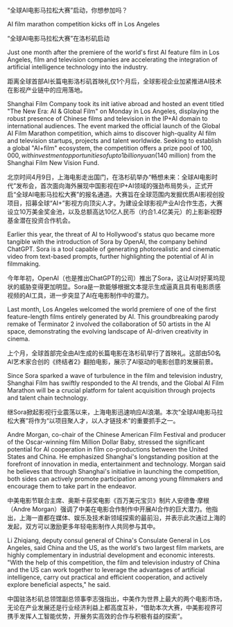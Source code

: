 “全球AI电影马拉松大赛”启动，你想参加吗？

AI film marathon competition kicks off in Los Angeles

“全球AI电影马拉松大赛”在洛杉矶启动

Just one month after the premiere of the world's first AI feature film in Los Angeles, film and television companies are accelerating the integration of artificial intelligence technology into the industry.

距离全球首部AI长篇电影洛杉矶首映礼仅1个月后，全球影视企业加紧推进AI技术在影视产业链中的应用落地。

Shanghai Film Company took its init iative abroad and hosted an event titled "The New Era: AI & Global Film" on Monday in Los Angeles, displaying the robust presence of Chinese films and television in the IP+AI domain to international audiences. The event marked the official launch of the Global AI Film Marathon competition, which aims to discover high-quality AI film and television startups, projects and talent worldwide. Seeking to establish a global "AI+film" ecosystem, the competition offers a prize pool of $100,000, with investment opportunities of up to 1 billion yuan ($140 million) from the Shanghai Film New Vision Fund.

北京时间4月9日，上海电影走出国门，在洛杉矶举办“畅想未来：全球AI电影时代”发布会，首次面向海外展现中国影视在IP+AI领域的强劲布局势头，正式开启“全球AI电影马拉松大赛”的报名通道。大赛旨在全球范围内发掘优质AI影视创投项目，招募全球“AI+”影视方向顶尖人才。为建设全球影视产业AI合作生态，大赛设立10万美金奖金池，以及总额高达10亿人民币（约合1.4亿美元）的上影新视野基金潜在投资合作机会。

Earlier this year, the threat of AI to Hollywood's status quo became more tangible with the introduction of Sora by OpenAI, the company behind ChatGPT. Sora is a tool capable of generating photorealistic and cinematic video from text-based prompts, further highlighting the potential of AI in filmmaking.

今年年初，OpenAI（也是推出ChatGPT的公司）推出了Sora，这让AI对好莱坞现状的威胁变得更加明显。Sora是一款能够根据文本提示生成逼真且具有电影质感视频的AI工具，进一步突显了AI在电影制作中的潜力。

Last month, Los Angeles welcomed the world premiere of one of the first feature-length films entirely generated by AI. This groundbreaking parody remake of Terminator 2 involved the collaboration of 50 artists in the AI space, demonstrating the evolving landscape of AI-driven creativity in cinema.

上个月，全球首部完全由AI生成的长篇电影在洛杉矶举行了首映礼。这部由50名AI艺术家合创的《终结者2》翻拍电影，展示了AI驱动的电影创意的发展前景。

Since Sora sparked a wave of turbulence in the film and television industry, Shanghai Film has swiftly responded to the AI trends, and the Global AI Film Marathon will be a crucial platform for talent acquisition through projects and talent chain technology.

继Sora掀起影视行业震荡以来，上海电影迅速响应AI浪潮。本次“全球AI电影马拉松大赛”将作为“以项目聚人才，以人才链技术”的重要抓手之一。

Andre Morgan, co-chair of the Chinese American Film Festival and producer of the Oscar-winning film Million Dollar Baby, stressed the significant potential for AI cooperation in film co-productions between the United States and China. He emphasized Shanghai's longstanding position at the forefront of innovation in media, entertainment and technology. Morgan said he believes that through Shanghai's initiative in launching the competition, both sides can actively promote participation among young filmmakers and encourage them to take part in the endeavor.

中美电影节联合主席、奥斯卡获奖电影《百万美元宝贝》制片人安德鲁·摩根（Andre Morgan）强调了中美在电影合作制作中开展AI合作的巨大潜力。他指出，上海一直都在媒体、娱乐及技术新领域探索的最前沿，并表示此次通过上海的发起，双方可以激励更多年轻电影制作人共同参与其中。

Li Zhiqiang, deputy consul general of China's Consulate General in Los Angeles, said China and the US, as the world's two largest film markets, are highly complementary in industrial development and economic interests. "With the help of this competition, the film and television industry of China and the US can work together to leverage the advantages of artificial intelligence, carry out practical and efficient cooperation, and actively explore beneficial aspects," he said.

中国驻洛杉矶总领馆副总领事李志强指出，中美作为世界上最大的两个电影市场，无论在产业发展还是行业经济利益上都高度互补，“借助本次大赛，中美影视界可携手发挥人工智能优势，开展务实高效的合作与积极有益的探索”。